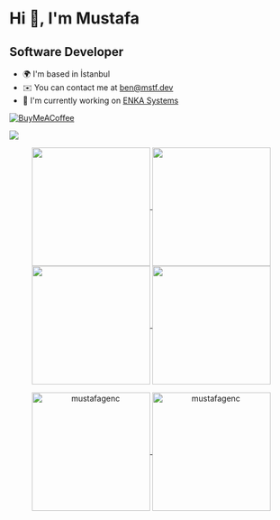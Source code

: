 # Hi 👋, I'm Mustafa

## Software Developer

-   🌍 I'm based in İstanbul
-   ✉️ You can contact me at [ben@mstf.dev](mailto:ben@mstf.dev)
-   🚀 I'm currently working on [ENKA Systems](https://www.enkasystems.com/solutions/egem-global-equipment-management-system/)


[![BuyMeACoffee](https://img.shields.io/badge/Buy%20Me%20a%20Coffee-ffdd00?style=for-the-badge&logo=buy-me-a-coffee&logoColor=black)](https://buymeacoffee.com/mustafagenc)

[![](https://visitcount.itsvg.in/api?id=mustafagenc&label=Profile%20Views&pretty=false)](https://visitcount.itsvg.in)

<p align="center">
    <a href="https://github.com/mustafagenc#gh-light-mode-only">
        <img height="210em" src="https://github-readme-stats.vercel.app/api?username=mustafagenc&count_private=true&show_icons=true&include_all_commits=true&custom_title=mustafagenc%27s%20github%20stats&hide_border=true&line_height=28&theme=graywhite" align = "center"/>
    </a>
    <a href="https://github.com/mustafagenc#gh-light-mode-only">
        <img height="210em" src="https://github-readme-stats.vercel.app/api/top-langs/?username=mustafagenc&count_private=true&show_icons=true&include_all_commits=true&layout=compact&hide_border=true&langs_count=10&theme=graywhite" align = "center"/>
    </a>
    <a href="https://github.com/mustafagenc#gh-dark-mode-only">
        <img height="210em" src="https://github-readme-stats.vercel.app/api?username=mustafagenc&count_private=true&show_icons=true&include_all_commits=true&custom_title=mustafagenc%27s%20github%20stats&hide_border=true&line_height=28&theme=dark" align = "center"/>
    </a>
    <a href="https://github.com/mustafagenc#gh-dark-mode-only">
        <img height="210em" src="https://github-readme-stats.vercel.app/api/top-langs/?username=mustafagenc&count_private=true&show_icons=true&include_all_commits=true&layout=compact&hide_border=true&langs_count=10&theme=dark" align = "center"/>
    </a>
</p>

<p align="center">
    <a href="https://github.com/mustafagenc#gh-light-mode-only">
        <img height="210em" align="center" src="https://github-readme-streak-stats.herokuapp.com/?user=mustafagenc&theme=default" alt="mustafagenc" />
    </a>
    <a href="https://github.com/mustafagenc#gh-dark-mode-only">
        <img height="210em" align="center" src="https://github-readme-streak-stats.herokuapp.com/?user=mustafagenc&theme=dark" alt="mustafagenc" />
    </a>
</p>
